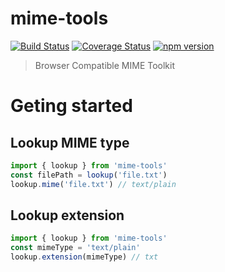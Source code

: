 # mime-tools

[![Build Status](https://travis-ci.org/FDVhuset-AS/mime-tools.svg?branch=main)](https://travis-ci.org/FDVhuset-AS/mime-tools)
[![Coverage Status](https://coveralls.io/repos/github/FDVhuset-AS/mime-tools/badge.svg?branch=main)](https://coveralls.io/github/FDVhuset-AS/mime-tools?branch=main)
[![npm version](https://badge.fury.io/js/mime-tools.svg)](https://badge.fury.io/js/mime-tools)

> Browser Compatible MIME Toolkit

# Geting started

## Lookup MIME type

```js
import { lookup } from 'mime-tools'
const filePath = lookup('file.txt')
lookup.mime('file.txt') // text/plain
```

## Lookup extension

```js
import { lookup } from 'mime-tools'
const mimeType = 'text/plain'
lookup.extension(mimeType) // txt
```
